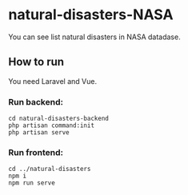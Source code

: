 # natural-disasters-NASA
You can see list natural disasters in NASA datadase.
<h2>How to run</h2>
You need Laravel and Vue.

### Run backend:
  ```cd natural-disasters-backend```<br>
  ```php artisan command:init``` <br>
  ```php artisan serve```<br>

### Run frontend:
```cd ../natural-disasters```<br>
```npm i```<br>
```npm run serve```


